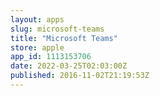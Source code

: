 ```yaml
---
layout: apps
slug: microsoft-teams
title: "Microsoft Teams"
store: apple
app_id: 1113153706
date: 2022-03-25T02:03:00Z
published: 2016-11-02T21:19:53Z
---
```

